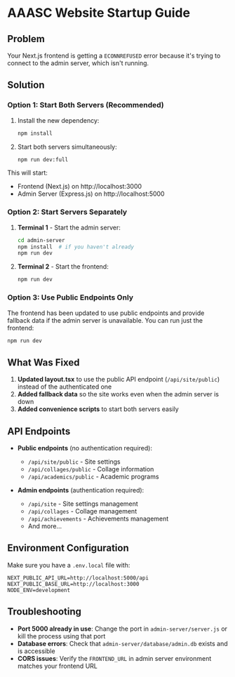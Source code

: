 # AAASC Website Startup Guide

## Problem
Your Next.js frontend is getting a `ECONNREFUSED` error because it's trying to connect to the admin server, which isn't running.

## Solution

### Option 1: Start Both Servers (Recommended)
1. Install the new dependency:
   ```bash
   npm install
   ```

2. Start both servers simultaneously:
   ```bash
   npm run dev:full
   ```

This will start:
- Frontend (Next.js) on http://localhost:3000
- Admin Server (Express.js) on http://localhost:5000

### Option 2: Start Servers Separately
1. **Terminal 1** - Start the admin server:
   ```bash
   cd admin-server
   npm install  # if you haven't already
   npm run dev
   ```

2. **Terminal 2** - Start the frontend:
   ```bash
   npm run dev
   ```

### Option 3: Use Public Endpoints Only
The frontend has been updated to use public endpoints and provide fallback data if the admin server is unavailable. You can run just the frontend:
```bash
npm run dev
```

## What Was Fixed

1. **Updated layout.tsx** to use the public API endpoint (`/api/site/public`) instead of the authenticated one
2. **Added fallback data** so the site works even when the admin server is down
3. **Added convenience scripts** to start both servers easily

## API Endpoints

- **Public endpoints** (no authentication required):
  - `/api/site/public` - Site settings
  - `/api/collages/public` - Collage information
  - `/api/academics/public` - Academic programs

- **Admin endpoints** (authentication required):
  - `/api/site` - Site settings management
  - `/api/collages` - Collage management
  - `/api/achievements` - Achievements management
  - And more...

## Environment Configuration

Make sure you have a `.env.local` file with:
```env
NEXT_PUBLIC_API_URL=http://localhost:5000/api
NEXT_PUBLIC_BASE_URL=http://localhost:3000
NODE_ENV=development
```

## Troubleshooting

- **Port 5000 already in use**: Change the port in `admin-server/server.js` or kill the process using that port
- **Database errors**: Check that `admin-server/database/admin.db` exists and is accessible
- **CORS issues**: Verify the `FRONTEND_URL` in admin server environment matches your frontend URL
